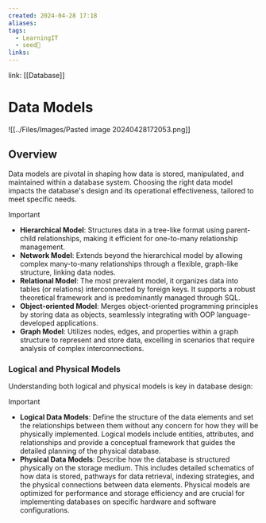 ```yaml
---
created: 2024-04-28 17:18
aliases: 
tags:
  - LearningIT
  - seed🌱
links:
---
```


link: [[Database]]

# Data Models

![[../Files/Images/Pasted image 20240428172053.png]]

## Overview

Data models are pivotal in shaping how data is stored, manipulated, and maintained within a database system. Choosing the right data model impacts the database's design and its operational effectiveness, tailored to meet specific needs.

> [!important]
> 
> - **Hierarchical Model**: Structures data in a tree-like format using parent-child relationships, making it efficient for one-to-many relationship management.
> - **Network Model**: Extends beyond the hierarchical model by allowing complex many-to-many relationships through a flexible, graph-like structure, linking data nodes.
> - **Relational Model**: The most prevalent model, it organizes data into tables (or relations) interconnected by foreign keys. It supports a robust theoretical framework and is predominantly managed through SQL.
> - **Object-oriented Model**: Merges object-oriented programming principles by storing data as objects, seamlessly integrating with OOP language-developed applications.
> - **Graph Model**: Utilizes nodes, edges, and properties within a graph structure to represent and store data, excelling in scenarios that require analysis of complex interconnections.

### Logical and Physical Models

Understanding both logical and physical models is key in database design:

> [!important]
> 
> - **Logical Data Models**: Define the structure of the data elements and set the relationships between them without any concern for how they will be physically implemented. Logical models include entities, attributes, and relationships and provide a conceptual framework that guides the detailed planning of the physical database.
> - **Physical Data Models**: Describe how the database is structured physically on the storage medium. This includes detailed schematics of how data is stored, pathways for data retrieval, indexing strategies, and the physical connections between data elements. Physical models are optimized for performance and storage efficiency and are crucial for implementing databases on specific hardware and software configurations.

